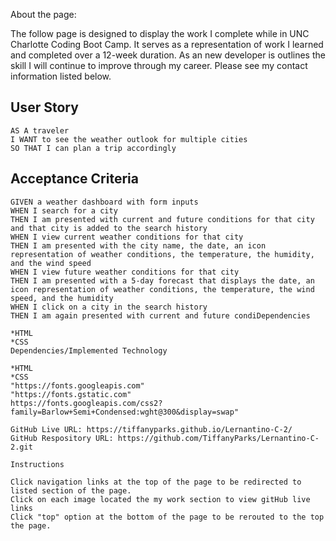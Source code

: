 

About the page:

The follow page is designed to display the work I complete while in UNC Charlotte Coding Boot Camp. It serves as a representation of work I learned and completed over a 12-week duration. As an new developer is outlines the skill I will continue to improve through my career. Please see my contact information listed below.

## User Story

```
AS A traveler
I WANT to see the weather outlook for multiple cities
SO THAT I can plan a trip accordingly
```

## Acceptance Criteria

```
GIVEN a weather dashboard with form inputs
WHEN I search for a city
THEN I am presented with current and future conditions for that city and that city is added to the search history
WHEN I view current weather conditions for that city
THEN I am presented with the city name, the date, an icon representation of weather conditions, the temperature, the humidity, and the wind speed
WHEN I view future weather conditions for that city
THEN I am presented with a 5-day forecast that displays the date, an icon representation of weather conditions, the temperature, the wind speed, and the humidity
WHEN I click on a city in the search history
THEN I am again presented with current and future condiDependencies

*HTML
*CSS
Dependencies/Implemented Technology 

*HTML
*CSS
"https://fonts.googleapis.com"
"https://fonts.gstatic.com"
https://fonts.googleapis.com/css2?family=Barlow+Semi+Condensed:wght@300&display=swap"

GitHub Live URL: https://tiffanyparks.github.io/Lernantino-C-2/
GitHub Respository URL: https://github.com/TiffanyParks/Lernantino-C-2.git

Instructions

Click navigation links at the top of the page to be redirected to listed section of the page.
Click on each image located the my work section to view gitHub live links
Click "top" option at the bottom of the page to be rerouted to the top the page.




